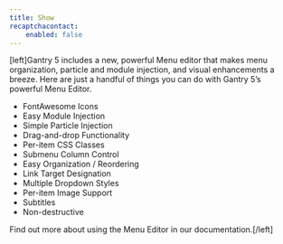 ```yaml
---
title: Show
recaptchacontact:
    enabled: false
---
```


[left]Gantry 5 includes a new, powerful Menu editor that makes menu organization, particle and module injection, and visual enhancements a breeze. Here are just a handful of things you can do with Gantry 5’s powerful Menu Editor.

* FontAwesome Icons
* Easy Module Injection
* Simple Particle Injection
* Drag-and-drop Functionality
* Per-item CSS Classes
* Submenu Column Control
* Easy Organization / Reordering
* Link Target Designation
* Multiple Dropdown Styles
* Per-item Image Support
* Subtitles
* Non-destructive

Find out more about using the Menu Editor in our documentation.[/left]